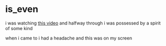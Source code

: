 # is_even
i was watching [this video](https://www.youtube.com/watch?v=OyfBQmvr2Hc) and halfway through i was possessed by a spirit of some kind

when i came to i had a headache and this was on my screen
